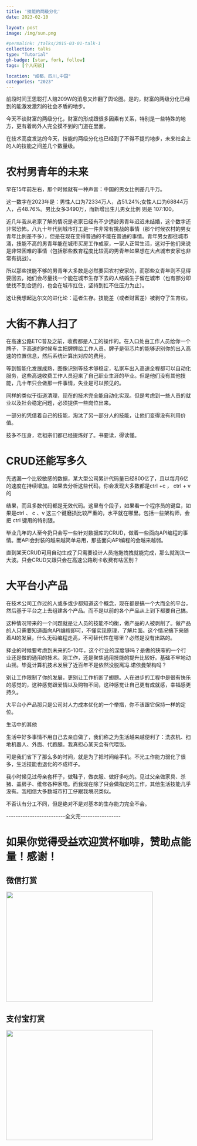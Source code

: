 ```yaml
---
title: '技能的两级分化'
date: 2023-02-10

layout: post
image: /img/sun.png

#permalink: /talks/2015-03-01-talk-1
collection: talks
type: "Tutorial"
gh-badge: [star, fork, follow]
tags: [个人闲谈]

location: "成都，四川,中国"
categories: "2023"
---
```

前段时间王思聪打人赔209W的消息又炸翻了舆论圈。是的，财富的两级分化已经到的能激发激烈的社会矛盾的地步。

今天不谈财富的两级分化，财富的形成跟很多因素有关系，特别是一些特殊的地方，更有着局外人完全摸不到的门道在里面。

在技术高度发达的今天，技能的两级分化也已经到了不得不提的地步，未来社会上的人的技能之间差几个数量级。

# 农村男青年的未来

早在15年前左右，那个时候就有一种声音：中国的男女比例差几千万。

这一数字在2023年是：男性人口为72334万人，占51.24%;女性人口为68844万人，占48.76%。男比女多3490万，而新增出生儿男女比例 则是 107:100。

近几年我从老家了解的情况是老家已经有不少适龄男青年迟迟未结婚，这个数字还非常恐怖。八九十年代到城市打工是一件非常有挑战的事情（那个时候农村的男女青年比例差不多），但是在现在变得普通的不能在普通的事情。青年男女都往城市涌，技能不高的男青年能在城市买房工作成家，一家人正常生活，这对于他们来说是非常困难的事情（包括那些教育程度比较高的男青年如果想在大点城市安家也非常有挑战）。

所以那些技能不够的男青年大多数是必然要回农村安家的，而那些女青年则不见得要回去，她们会尽量找一个能在城市生存下去的人结婚生子留在城市（也有部分即使找不到合适的，也会在城市扛住，坚持到扛不住压力为止）。

这让我想起达尔文的进化论：适者生存。技能差（或者财富差）被剥夺了生育权。

# 大街不靠人扫了

在高速公路ETC普及之前，收费都是人工的操作的。在入口处由工作人员给你一个牌子，下高速的时候车主把牌牌给工作人员。牌子是带芯片的能够识别你的出入高速的位置信息，然后系统计算出对应的费用。

等到智能化发展成熟，图像识别等技术够稳定，私家车出入高速全程都可以自动化服务，这些高速收费工作人员迎来了自己职业生涯的毕业。但是他们没有其他技能，几十年只会做那一件事情，失业是可以预见的。

同样的类似于街道清理，现在的技术完全能自动化实现。但是考虑到一些人员的就业以及社会稳定问题，必须提供一些岗位出来。

一部分的凭借着自己的技能，淘汰了另一部分人的技能，让他们变得没有利用价值。

技多不压身，老祖宗们都已经提炼好了。书要读，得读懂。

# CRUD还能写多久

先透漏一个比较敏感的数据，某大型公司累计代码量已经800亿了，且以每月6亿的速度在持续增加。如果去分析这些代码，你会发现大多数都是ctrl +c ， ctrl + v 的

结果，而且多数代码都是无效代码。这里有个段子，如果看一个程序员的键盘，如果是ctrl 、 c 、v 这三个键磨损比较严重的，水平就在哪里。包括一些架构师，会把 ctrl 键用的特别狠。

毕业几年的人至今扔只会写一些针对数据库的CRUD，做着一些面向API编程的事情。而API会封装的越来越简单易用，那些面向API编程的会越来越弱。

直到某天CRUD可用自动生成了只需要设计人员拖拖拽拽就能完成，那么就淘汰一大波。只会CRUD又跟只会在高速公路刷卡收费有啥区别？

# 大平台小产品

在技术公司工作过的人或多或少都知道这个概念，现在都是搞一个大而全的平台，然后基于平台之上去组建各个产品。而不是以前的各个产品从上到下都要自己搞。

这种情况带来的一个问题就是让人员的技能不均衡，做产品的人被剥削了。做产品的人只需要知道面向API编程即可，不懂实现原理，了解片面。这个情况搞下来随着AI的发展，什么无码编程走高，不可替代性在哪里？必然是没有出路的。

择业的时候要考虑到未来的5-10年，这个行业的深度够吗？是做的狭窄的一个行业还是做的通用的技术。刚工作，还是聚焦通用技能的提升比较好。基础不牢地动山摇。毕竟计算机技术发展了近百年不是依然没脱离冯.诺依曼架构吗？

别让工作限制了你的发展，更别让工作折断了翅膀。人在进步的工程中是很有快乐的感觉的，这种感觉跟爱情以及购物不同，这种感觉让自己更有成就感，幸福感更持久。

大平台小产品那只是公司对人力成本优化的一个举措，你不该跟它保持一样的定位。

生活中的其他

生活中好多事情不用自己去亲自做了，我们称之为生活越来越便利了：洗衣机、扫地机器人、外面、代跑腿。我真担心某天会有代喂饭。


可是我们省下了那么多的时间，就是为了把时间给手机。不光工作能力弱化了很多，生活技能也退化的不成样子。

我小时候见过母亲套杯子，做鞋子，做衣服、做好多吃的。见过父亲做家具、杀猪、盖房子、维修各种家电。而我现在除了只会做指定的工作，其他生活技能几乎没有。我相信大多数城市打工仔跟我境况类似。

不否认有分工不同，但是绝对不是对基本的生存能力完全不会。

-------------------------全文完-----------------
# 如果你觉得受益欢迎赏杯咖啡，赞助点能量！感谢！

## 微信打赏
<img src="https://chaoxiyan1225.github.io/img/weixⅰn.png" align="center" height="300" width="400">

## 支付宝打赏
<img src="https://chaoxiyan1225.github.io/img/zhifubαo.jpg" align="center" height="300" width="400">
